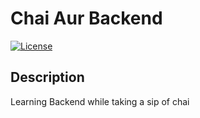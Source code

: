 # Chai Aur Backend

[![License](https://img.shields.io/badge/license-MIT-blue.svg)](LICENSE)

## Description

Learning Backend while taking a sip of chai
